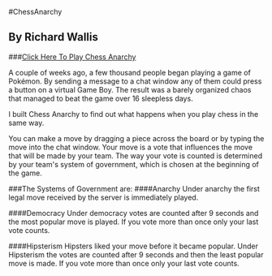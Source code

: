 #ChessAnarchy
## By Richard Wallis

###[Click Here To Play Chess Anarchy](http://chessanarchy.appspot.com)

A couple of weeks ago, a few thousand people began playing a game of
Pok&#233;mon. By sending a message to a chat window any of them could
press a button on a virtual Game Boy. The result was a barely
organized chaos that managed to beat the game over 16 sleepless days.

I built Chess Anarchy to find out what happens when you play
chess in the same way. 

You can make a move by dragging a piece across the board or by
typing the move into the chat window. Your move is a vote that
influences the move that will be made by your team. The way your vote
is counted is determined by your team's system of government, which
is chosen at the beginning of the game. 

###The Systems of Government are:
####Anarchy
Under anarchy the first legal move received by the server is
immediately played. 

####Democracy
Under democracy votes are counted after 9 seconds and the most
popular move is played. If you vote more than once only your last
vote counts. 

####Hipsterism
Hipsters liked your move before it became popular.
Under Hipsterism the votes are counted after 9 seconds and then the
least popular move is made. If you vote more than once only your last
vote counts. 



